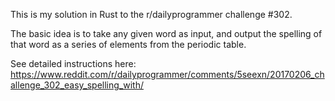 This is my solution in Rust to the r/dailyprogrammer challenge #302.

The basic idea is to take any given word as input, and output the spelling of
that word as a series of elements from the periodic table.

See detailed instructions here:
https://www.reddit.com/r/dailyprogrammer/comments/5seexn/20170206_challenge_302_easy_spelling_with/
